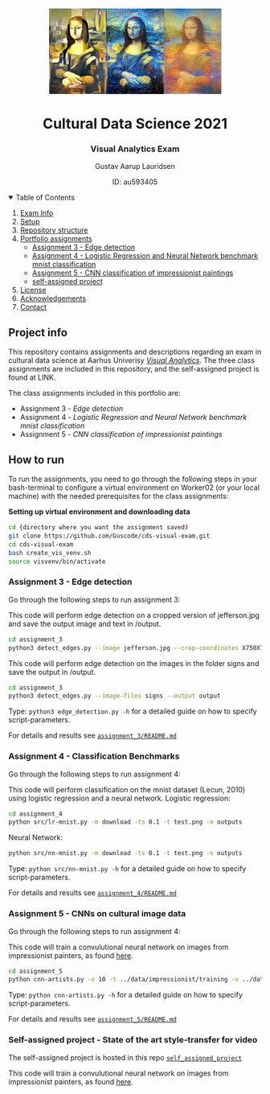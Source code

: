 <!-- PROJECT LOGO -->
<br />
<p align="center">
  <a href="https://github.com/Guscode/cds-visual-exam">
    <img src="README_images/styletransfer.jpeg" alt="Logo" width="343" height="170">
  </a>
  
  <h1 align="center">Cultural Data Science 2021</h1> 
  <h3 align="center">Visual Analytics Exam</h3> 


  <p align="center">
    Gustav Aarup Lauridsen 
    <br />
  <p align="center">
    ID: au593405 
  </p>
</p>


<!-- TABLE OF CONTENTS -->
<details open="open">
  <summary>Table of Contents</summary>
  <ol>
    <li><a href="#Exam-information">Exam Info</a></li>
    <li><a href="#setup">Setup</a></li>
    <li><a href="#repository-structure">Repository structure</a></li>
    <li>
      <a href="#portfolio-assignments">Portfolio assignments</a>
      <ul>
        <li><a href="#assignment-3---edge-detection">Assignment 3 - Edge detection</a></li>
        <li><a href="#assignment-4---logistic-regression-and-neural-network-benchmark-mnist-classification">Assignment 4 - Logistic Regression and Neural Network benchmark mnist classification</a></li>
        <li><a href="#assignment-5---cnn-classification-of-impressionist-paintings">Assignment 5 - CNN classification of impressionist paintings</a></li>
        <li><a href="#self-assigned-project">self-assigned project</a></li>
      </ul>
    </li>
    <li><a href="#license">License</a></li>
    <li><a href="#acknowledgements">Acknowledgements</a></li>
    <li><a href="#contact">Contact</a></li>
  </ol>
</details>

<!-- PROJECT INFO -->
## Project info

This repository contains assignments and descriptions regarding an exam in cultural data science at Aarhus Univerisy [_Visual Analytics_](https://kursuskatalog.au.dk/en/course/101992/Visual-Analytics). The three class assignments are included in this repository, and the self-assigned project is found at LINK. 

The class assignments included in this portfolio are:
* Assignment 3 - _Edge detection_
* Assignment 4 - _Logistic Regression and Neural Network benchmark mnist classification_
* Assignment 5 - _CNN classification of impressionist paintings_

<!-- HOW TO RUN -->
## How to run

To run the assignments, you need to go through the following steps in your bash-terminal to configure a virtual environment on Worker02 (or your local machine) with the needed prerequisites for the class assignments:

__Setting up virtual environment and downloading data__
```bash
cd {directory where you want the assignment saved)
git clone https://github.com/Guscode/cds-visual-exam.git
cd cds-visual-exam
bash create_vis_venv.sh
source visvenv/bin/activate
```

### Assignment 3 - Edge detection

Go through the following steps to run assignment 3:

This code will perform edge detection on a cropped version of jefferson.jpg and save the output image and text in /output.

```bash
cd assignment_3
python3 detect_edges.py --image jefferson.jpg --crop-coordinates X750X700Y750Y1150 --psm 5 --output output
```

This code will perform edge detection on the images in the folder signs and save the output in /output.
```bash
cd assignment_3
python3 detect_edges.py --image-files signs --output output
```

Type: ```python3 edge_detection.py -h``` for a detailed guide on how to specify script-parameters. 


For details and results see [```assignment_3/README.md```](https://github.com/Guscode/cds-visual-exam/tree/main/assignment_3)

### Assignment 4 - Classification Benchmarks

Go through the following steps to run assignment 4:

This code will perform classification on the mnist dataset (Lecun, 2010) using logistic regression and a neural network.
Logistic regression:
```bash
cd assignment_4
python src/lr-mnist.py -m download -ts 0.1 -t test.png -o outputs
```

Neural Network:
```bash
python src/nn-mnist.py -m download -ts 0.1 -t test.png -s outputs
```

Type: ```python src/nn-mnist.py -h``` for a detailed guide on how to specify script-parameters. 


For details and results see [```assignment_4/README.md```](https://github.com/Guscode/cds-visual-exam/tree/main/assignment_4)

### Assignment 5 - CNNs on cultural image data

Go through the following steps to run assignment 4:

This code will train a convulutional neural network on images from impressionist painters, as found [here](https://www.kaggle.com/delayedkarma/impressionist-classifier-data).

```bash
cd assignment_5
python cnn-artists.py -e 10 -t ../data/impressionist/training -v ../data/impressionist/validation
```

Type: ```python cnn-artists.py -h``` for a detailed guide on how to specify script-parameters. 


For details and results see [```assignment_5/README.md```](https://github.com/Guscode/cds-visual-exam/tree/main/assignment_5)


### Self-assigned project - State of the art style-transfer for video

The self-assigned project is hosted in this repo [```self_assigned_project```](https://github.com/Guscode/stylenet)

This code will train a convulutional neural network on images from impressionist painters, as found [here](https://www.kaggle.com/delayedkarma/impressionist-classifier-data).





